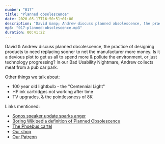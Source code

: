```yaml
---
number: "017"
title: "Planned obsolescence"
date: 2020-05-17T16:50:51+01:00
description: "David &amp; Andrew discuss planned obsolescence, the practice of designing products to need replacing sooner to net the manufacturer more money. Is it a devious plot to get us all to spend more &amp; pollute the environment, or just technology progressing? In our Bad Usability Nightmare, Andrew collects meat from a pub car park."
mp3: "017-planned-obsolescence.mp3"
duration: 00:41:22
---
```


David &amp; Andrew discuss planned obsolescence, the practice of designing products to need replacing sooner to net the manufacturer more money. Is it a devious plot to get us all to spend more &amp; pollute the environment, or just technology progressing? In our Bad Usability Nightmare, Andrew collects meat from a pub car park.

Other things we talk about:

 - 100 year old lightbulb - the "Centennial Light"
 - HP ink cartridges not working after time
 - TV upgrades, & the pointlessness of 8K




Links mentioned:


 - [Sonos speaker update sparks anger](https://www.bbc.co.uk/news/technology-51206604)
 - [Boring Wikipedia definition of Planned Obsolescence](https://en.wikipedia.org/wiki/Planned_obsolescence)
 - [The Phoebus cartel](https://en.wikipedia.org/wiki/Phoebus_cartel)
 - [Our shop](https://podcast.theunusable.com/shop/#!/)
 - [Our Patreon](https://www.patreon.com/unusablepodcast)